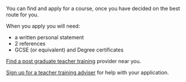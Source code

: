 You can find and apply for a course, once you have decided on the best route for you. 

When you apply you will need:

* a written personal statement
* 2 references
* GCSE (or equivalent) and Degree certificates

[Find a post graduate teacher training](https://www.gov.uk/find-postgraduate-teacher-training-courses) provider near you.  

[Sign up for a teacher training adviser](https://beta-adviser-getintoteaching.education.gov.uk/) for help with your application. 